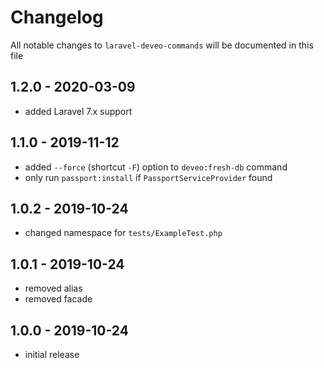 # Changelog

All notable changes to `laravel-deveo-commands` will be documented in this file

## 1.2.0 - 2020-03-09

- added Laravel 7.x support

## 1.1.0 - 2019-11-12

- added `--force` (shortcut `-F`) option to `deveo:fresh-db` command
- only run `passport:install` if `PassportServiceProvider` found

## 1.0.2 - 2019-10-24

- changed namespace for `tests/ExampleTest.php`

## 1.0.1 - 2019-10-24

- removed alias
- removed facade

## 1.0.0 - 2019-10-24

- initial release
